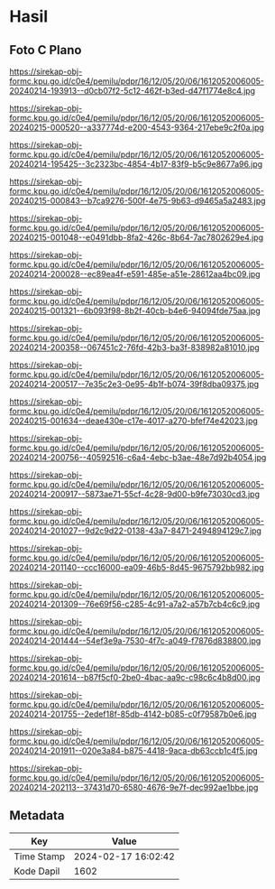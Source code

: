 # Hasil

## Foto C Plano

https://sirekap-obj-formc.kpu.go.id/c0e4/pemilu/pdpr/16/12/05/20/06/1612052006005-20240214-193913--d0cb07f2-5c12-462f-b3ed-d47f1774e8c4.jpg

https://sirekap-obj-formc.kpu.go.id/c0e4/pemilu/pdpr/16/12/05/20/06/1612052006005-20240215-000520--a337774d-e200-4543-9364-217ebe9c2f0a.jpg

https://sirekap-obj-formc.kpu.go.id/c0e4/pemilu/pdpr/16/12/05/20/06/1612052006005-20240214-195425--3c2323bc-4854-4b17-83f9-b5c9e8677a96.jpg

https://sirekap-obj-formc.kpu.go.id/c0e4/pemilu/pdpr/16/12/05/20/06/1612052006005-20240215-000843--b7ca9276-500f-4e75-9b63-d9465a5a2483.jpg

https://sirekap-obj-formc.kpu.go.id/c0e4/pemilu/pdpr/16/12/05/20/06/1612052006005-20240215-001048--e0491dbb-8fa2-426c-8b64-7ac7802629e4.jpg

https://sirekap-obj-formc.kpu.go.id/c0e4/pemilu/pdpr/16/12/05/20/06/1612052006005-20240214-200028--ec89ea4f-e591-485e-a51e-28612aa4bc09.jpg

https://sirekap-obj-formc.kpu.go.id/c0e4/pemilu/pdpr/16/12/05/20/06/1612052006005-20240215-001321--6b093f98-8b2f-40cb-b4e6-94094fde75aa.jpg

https://sirekap-obj-formc.kpu.go.id/c0e4/pemilu/pdpr/16/12/05/20/06/1612052006005-20240214-200358--067451c2-76fd-42b3-ba3f-838982a81010.jpg

https://sirekap-obj-formc.kpu.go.id/c0e4/pemilu/pdpr/16/12/05/20/06/1612052006005-20240214-200517--7e35c2e3-0e95-4b1f-b074-39f8dba09375.jpg

https://sirekap-obj-formc.kpu.go.id/c0e4/pemilu/pdpr/16/12/05/20/06/1612052006005-20240215-001634--deae430e-c17e-4017-a270-bfef74e42023.jpg

https://sirekap-obj-formc.kpu.go.id/c0e4/pemilu/pdpr/16/12/05/20/06/1612052006005-20240214-200756--40592516-c6a4-4ebc-b3ae-48e7d92b4054.jpg

https://sirekap-obj-formc.kpu.go.id/c0e4/pemilu/pdpr/16/12/05/20/06/1612052006005-20240214-200917--5873ae71-55cf-4c28-9d00-b9fe73030cd3.jpg

https://sirekap-obj-formc.kpu.go.id/c0e4/pemilu/pdpr/16/12/05/20/06/1612052006005-20240214-201027--9d2c9d22-0138-43a7-8471-2494894129c7.jpg

https://sirekap-obj-formc.kpu.go.id/c0e4/pemilu/pdpr/16/12/05/20/06/1612052006005-20240214-201140--ccc16000-ea09-46b5-8d45-9675792bb982.jpg

https://sirekap-obj-formc.kpu.go.id/c0e4/pemilu/pdpr/16/12/05/20/06/1612052006005-20240214-201309--76e69f56-c285-4c91-a7a2-a57b7cb4c6c9.jpg

https://sirekap-obj-formc.kpu.go.id/c0e4/pemilu/pdpr/16/12/05/20/06/1612052006005-20240214-201444--54ef3e9a-7530-4f7c-a049-f7876d838800.jpg

https://sirekap-obj-formc.kpu.go.id/c0e4/pemilu/pdpr/16/12/05/20/06/1612052006005-20240214-201614--b87f5cf0-2be0-4bac-aa9c-c98c6c4b8d00.jpg

https://sirekap-obj-formc.kpu.go.id/c0e4/pemilu/pdpr/16/12/05/20/06/1612052006005-20240214-201755--2edef18f-85db-4142-b085-c0f79587b0e6.jpg

https://sirekap-obj-formc.kpu.go.id/c0e4/pemilu/pdpr/16/12/05/20/06/1612052006005-20240214-201911--020e3a84-b875-4418-9aca-db63ccb1c4f5.jpg

https://sirekap-obj-formc.kpu.go.id/c0e4/pemilu/pdpr/16/12/05/20/06/1612052006005-20240214-202113--37431d70-6580-4676-9e7f-dec992ae1bbe.jpg


## Metadata

| Key        | Value               |
| ---------- | ------------------- |
| Time Stamp | 2024-02-17 16:02:42 |
| Kode Dapil | 1602                |



